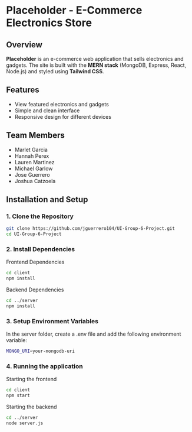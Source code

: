 # Placeholder - E-Commerce Electronics Store

## Overview

**Placeholder** is an e-commerce web application that sells electronics and gadgets. The site is built with the **MERN stack** (MongoDB, Express, React, Node.js) and styled using **Tailwind CSS**.

## Features

- View featured electronics and gadgets
- Simple and clean interface
- Responsive design for different devices
 
## Team Members
- Marlet Garcia
- Hannah Perex
- Lauren Martinez
- Michael Garlow
- Jose Guerrero
- Joshua Catzoela

## Installation and Setup

### 1. Clone the Repository
```bash
git clone https://github.com/jguerrero104/UI-Group-6-Project.git
cd UI-Group-6-Project
```
### 2. Install Dependencies
Frontend Dependencies
```bash
cd client
npm install
```
Backend Dependencies
```bash
cd ../server
npm install
```
### 3. Setup Environment Variables
In the server folder, create a .env file and add the following environment variable:
```bash
MONGO_URI=your-mongodb-uri
```
### 4. Running the application
Starting the frontend
```bash
cd client
npm start
```
Starting the backend
```bash
cd ../server
node server.js
```

